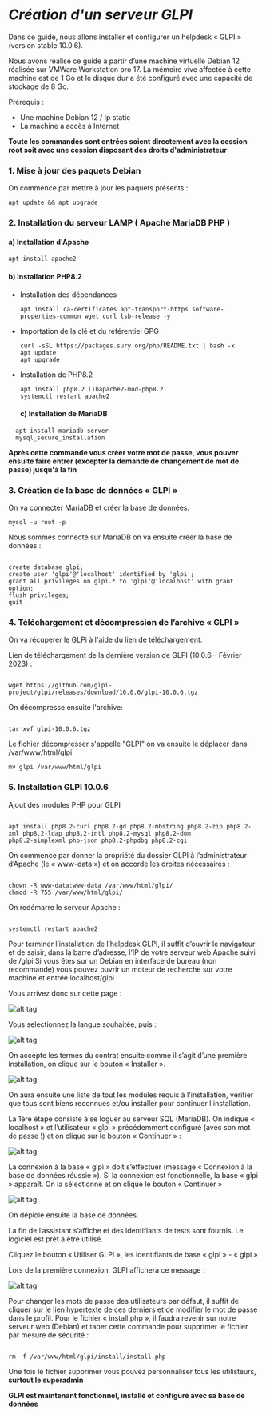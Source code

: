 # ***Création d'un serveur GLPI***

Dans ce guide, nous allons installer et configurer un helpdesk « GLPI » (version stable 10.0.6).

Nous avons réalisé ce guide à partir d’une machine virtuelle Debian 12 réalisée sur VMWare Workstation pro 17. 
La mémoire vive affectée à cette machine est de 1 Go et le disque dur a été configuré avec une capacité de stockage de 8 Go.

Prérequis :

- Une machine Debian 12 / Ip static 
- La machine a accès à Internet

**Toute les commandes sont entrées soient directement avec la cession root soit avec une cession disposant des droits d'administrateur**


### 1. Mise à jour des paquets Debian

On commence par mettre à jour les paquets présents :

````
apt update && apt upgrade
````

### 2. Installation du serveur LAMP ( Apache MariaDB PHP )

#### a) Installation d'Apache

```` 
apt install apache2
````

#### b) Installation PHP8.2

- Installation des dépendances
  ````
  apt install ca-certificates apt-transport-https software-properties-common wget curl lsb-release -y
   ````
  
- Importation de la clé et du référentiel GPG
   ````
   curl -sSL https://packages.sury.org/php/README.txt | bash -x
   apt update
   apt upgrade

    ````
- Installation de PHP8.2

  ````
  apt install php8.2 libapache2-mod-php8.2
  systemctl restart apache2

  ````

  #### c) Installation de MariaDB

````
  apt install mariadb-server
  mysql_secure_installation
````
**Après cette commande vous créer votre mot de passe, vous pouver ensuite faire entrer (excepter la demande de changement de mot de passe) jusqu'à la fin**


### 3. Création de la base de données « GLPI »

On va connecter MariaDB et créer la base de données. 

```` 
mysql -u root -p
 ````

Nous sommes connecté sur MariaDB on va ensuite créer la base de données : 

````

create database glpi; 
create user 'glpi'@'localhost' identified by 'glpi'; 
grant all privileges on glpi.* to 'glpi'@'localhost' with grant option; 
flush privileges; 
quit

````

### 4. Téléchargement et décompression de l’archive « GLPI »

On va récuperer le GLPi à l'aide du lien de téléchargement. 

Lien de téléchargement de la dernière version de GLPI (10.0.6 – Février 2023) :

````

wget https://github.com/glpi-project/glpi/releases/download/10.0.6/glpi-10.0.6.tgz

````

On décompresse ensuite l'archive: 

````

tar xvf glpi-10.0.6.tgz

````

Le fichier décompresser s'appelle "GLPI" on va ensuite le déplacer dans /var/www/html/glpi

````
mv glpi /var/www/html/glpi
 ````

### 5. Installation GLPI 10.0.6

Ajout des modules PHP pour GLPI

````

apt install php8.2-curl php8.2-gd php8.2-mbstring php8.2-zip php8.2-xml php8.2-ldap php8.2-intl php8.2-mysql php8.2-dom
php8.2-simplexml php-json php8.2-phpdbg php8.2-cgi

````

On commence par donner la propriété du dossier GLPI à l’administrateur d’Apache (le « www-data ») et on accorde les droites nécessaires :

````

chown -R www-data:www-data /var/www/html/glpi/
chmod -R 755 /var/www/html/glpi/

````

On redémarre le serveur Apache :

````

systemctl restart apache2

````

Pour terminer l’installation de l’helpdesk GLPI, il suffit d’ouvrir le navigateur et de saisir, dans la barre d’adresse, l’IP de votre serveur web Apache suivi de /glpi 
Si vous êtes sur un Debian en interface de bureau (non recommandé) vous pouvez ouvrir un moteur de recherche sur votre machine et entrée localhost/glpi

Vous arrivez donc sur cette page : 

![alt tag](https://github.com/NicolasW-7/AIS-Brief-et-TIPS/blob/main/Crypto/Screenshots/GLPI1.png)

Vous selectionnez la langue souhaitée, puis : 

![alt tag](https://github.com/NicolasW-7/AIS-Brief-et-TIPS/blob/main/Crypto/Screenshots/GLPI2.png)

On accepte les termes du contrat ensuite comme il s’agit d’une première installation, on clique sur le bouton « Installer ». 

![alt tag](https://github.com/NicolasW-7/AIS-Brief-et-TIPS/blob/main/Crypto/Screenshots/GLPI3.png)

On aura ensuite une liste de tout les modules requis à l'installation, vérifier que tous sont biens reconnues et/ou installer pour continuer l'installation. 

La 1ère étape consiste à se loguer au serveur SQL (MariaDB). On indique « localhost » et l’utilisateur « glpi » précédemment
configuré (avec son mot de passe !) et on clique sur le bouton « Continuer » :

![alt tag](https://github.com/NicolasW-7/AIS-Brief-et-TIPS/blob/main/Crypto/Screenshots/GLPI4.png)

La connexion à la base « glpi » doit s’effectuer (message « Connexion à la base de données réussie »). Si la
connexion est fonctionnelle, la base « glpi » apparaît. On la sélectionne et on clique le bouton « Continuer » 

![alt tag](https://github.com/NicolasW-7/AIS-Brief-et-TIPS/blob/main/Crypto/Screenshots/GLPI5.png)

On déploie ensuite la base de données. 

La fin de l’assistant s’affiche et des identifiants de tests sont fournis. Le logiciel est prêt à être utilisé. 

Cliquez le bouton « Utiliser GLPI », les identifiants de base « glpi » - « glpi »

Lors de la première connexion, GLPI affichera ce message :

![alt tag](https://github.com/NicolasW-7/AIS-Brief-et-TIPS/blob/main/Crypto/Screenshots/GLPI6.png)

Pour changer les mots de passe des utilisateurs par défaut, il suffit de cliquer sur le lien hypertexte de ces derniers et de modifier
le mot de passe dans le profil.
Pour le fichier « install.php », il faudra revenir sur notre serveur web (Debian) et taper cette commande pour supprimer le fichier
par mesure de sécurité :

````

rm -f /var/www/html/glpi/install/install.php

````

Une fois le fichier supprimer vous pouvez personnaliser tous les utilisteurs, **surtout le superadmin** 

**GLPI est maintenant fonctionnel, installé et configuré avec sa base de données**
